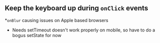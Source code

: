 ## Keep the keyboard up during `onClick` events

*`onBlur` causing issues on Apple based browsers
* Needs setTimeout doesn't work properly on mobile, so have to do a bogus setState for now